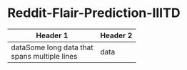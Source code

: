 # Reddit-Flair-Prediction-IIITD

| Header 1  | Header 2 |
| --------  | -------- |
| dataSome long data that <br /> spans multiple lines      | data |
